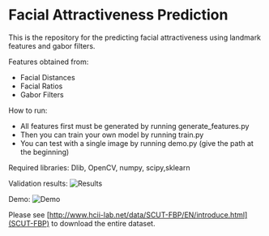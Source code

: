 # Facial Attractiveness Prediction

This is the repository for the predicting facial attractiveness using landmark features and gabor filters.

Features obtained from:
* Facial Distances
* Facial Ratios
* Gabor Filters

How to run: 
* All features first must be generated by running generate_features.py
* Then you can train your own model by running train.py
* You can test with a single image by running demo.py (give the path at the beginning)

Required libraries: Dlib, OpenCV, numpy, scipy,sklearn



Validation results: 
![Results](https://github.com/omercelik-cs/Biometric-System-Performance-Evaluation/blob/master/roc.PNG)

Demo: 
![Demo](https://github.com/omercelik-cs/Biometric-System-Performance-Evaluation/blob/master/density.PNG)

Please see [http://www.hcii-lab.net/data/SCUT-FBP/EN/introduce.html](SCUT-FBP) to download the entire dataset.